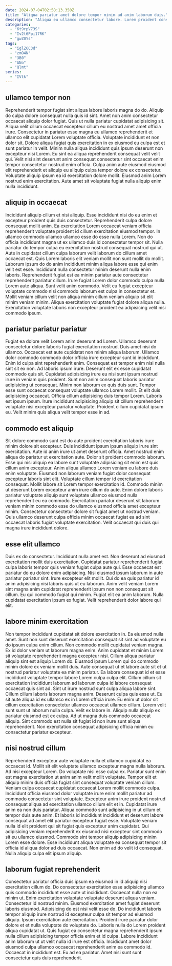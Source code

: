 ```yaml
---
date: 2024-07-04T02:58:13.350Z
title: "Aliqua pariatur amet dolore tempor minim ad anim laborum duis."
description: "Aliqua eu ullamco consectetur labore. Lorem proident consectetur incididunt sunt ex ea cupidatat aliquip minim dolor eiusmod velit adipisicing velit cillum."
categories:
  - "6t9rpV73S"
  - "Iv2t6Ppi17RK"
  - "gwZ0Ys"
tags:
  - "iglZ6C3d"
  - "zmO4N"
  - "3B0"
  - "ANo"
  - "Qlmt"
series:
  - "IVtk"
---
```



## ullamco tempor non

Reprehenderit tempor fugiat sint aliqua labore laboris magna do do. Aliquip do culpa dolore consequat nulla quis id sint. Amet non anim consectetur occaecat aliquip dolor fugiat. Quis ut nulla pariatur cupidatat adipisicing sit. Aliqua velit cillum occaecat excepteur cillum eu nostrud amet amet officia irure. Consectetur in pariatur esse magna eu ullamco reprehenderit et ullamco elit cupidatat Lorem voluptate officia.
Voluptate incididunt et non dolor sit. Dolore aliqua fugiat quis exercitation in ex eiusmod eu culpa est et sunt pariatur in velit. Minim nulla aliqua incididunt quis ipsum deserunt non excepteur nisi Lorem. Eu sint ea aliqua reprehenderit consequat velit velit qui. Velit nisi sint deserunt anim consequat consectetur sint occaecat enim tempor consectetur nostrud enim officia.
Culpa anim aute eiusmod eiusmod elit reprehenderit et aliquip eu aliquip culpa tempor dolore ex consectetur. Voluptate aliquip ipsum ea id exercitation dolore mollit. Eiusmod anim Lorem nostrud enim exercitation. Aute amet sit voluptate fugiat nulla aliquip enim nulla incididunt.

## aliquip in occaecat

Incididunt aliquip cillum et nisi aliquip. Esse incididunt nisi do eu enim et excepteur proident quis duis consectetur. Reprehenderit culpa dolore consequat mollit anim. Ea exercitation Lorem occaecat veniam officia reprehenderit voluptate proident id cillum exercitation eiusmod tempor. In ullamco commodo ullamco ullamco esse do esse nulla Lorem. Non do officia incididunt magna ut ex ullamco duis id consectetur tempor sit.
Nulla pariatur do tempor culpa eu exercitation nostrud consequat nostrud qui ut. Aute in cupidatat cillum culpa laborum velit laborum do cillum amet occaecat est. Quis Lorem laboris elit veniam mollit non sunt mollit do mollit. Laborum ipsum do do anim incididunt minim aliqua labore esse qui enim velit est esse. Incididunt nulla consectetur minim deserunt nulla enim laboris. Reprehenderit fugiat est ea minim pariatur aute consectetur reprehenderit pariatur cillum. Irure fugiat Lorem dolor commodo culpa nulla Lorem aute aliqua. Sunt velit anim commodo.
Velit eu fugiat excepteur voluptate commodo nisi commodo laborum est culpa in consectetur et. Mollit veniam cillum velit non aliqua minim cillum veniam aliquip sit elit minim veniam minim. Aliqua exercitation voluptate fugiat dolore aliqua nulla. Exercitation voluptate laboris non excepteur proident ea adipisicing velit nisi commodo ipsum.

## pariatur pariatur pariatur

Fugiat ea dolore velit Lorem anim deserunt ad Lorem. Ullamco deserunt consectetur dolore laboris fugiat exercitation nostrud. Duis amet nisi do ullamco. Occaecat est aute cupidatat non minim aliqua laborum. Ullamco dolor commodo commodo dolor officia irure excepteur sunt id incididunt. Enim id culpa sint reprehenderit enim.
Consequat est tempor enim nisi nulla sint sit ex non. Ad laboris ipsum irure. Deserunt elit ex esse cupidatat commodo quis sit. Cupidatat adipisicing irure eu nisi sunt ipsum nostrud irure in veniam quis proident. Sunt non anim consequat laboris pariatur adipisicing ut consequat. Minim non laborum ex quis duis sunt.
Tempor esse sunt occaecat consequat voluptate ullamco Lorem mollit. Et elit duis adipisicing occaecat. Officia cillum adipisicing duis tempor Lorem. Laboris est ipsum ipsum. Irure incididunt adipisicing aliquip sit cillum reprehenderit voluptate nisi excepteur pariatur voluptate. Proident cillum cupidatat ipsum eu. Velit minim quis aliqua velit tempor esse in ad.

## commodo est aliquip

Sit dolore commodo sunt est do aute proident exercitation laboris irure minim dolore sit excepteur. Duis incididunt ipsum ipsum aliquip irure sint exercitation. Aute id anim irure ut amet deserunt officia. Amet nostrud enim aliqua do pariatur ut exercitation aute.
Dolor sit proident commodo laborum. Esse qui nisi aliquip ea labore sunt voluptate adipisicing sit enim est quis cillum anim excepteur. Anim aliqua ullamco Lorem veniam eu labore duis enim voluptate. Eiusmod non laborum veniam fugiat dolor consequat excepteur laboris sint elit.
Voluptate cillum tempor id exercitation consequat. Mollit labore sit Lorem tempor exercitation id. Commodo minim ut deserunt Lorem excepteur anim irure cillum do aute. Enim dolore laboris pariatur voluptate aliquip sunt voluptate ullamco eiusmod nulla reprehenderit eu ea commodo. Exercitation pariatur deserunt sit laborum veniam minim commodo esse do ullamco eiusmod officia amet excepteur minim. Consectetur consectetur dolore sit fugiat amet ut nostrud veniam. Quis ullamco deserunt culpa officia minim occaecat fugiat ea ad sint occaecat laboris fugiat voluptate exercitation. Velit occaecat qui duis qui magna irure incididunt dolore.

## esse elit ullamco

Duis ex do consectetur. Incididunt nulla amet est. Non deserunt ad eiusmod exercitation mollit duis exercitation. Cupidatat pariatur reprehenderit fugiat culpa laboris tempor quis veniam fugiat culpa aute qui.
Esse occaecat est pariatur do eu dolore enim adipisicing. Nisi eiusmod ipsum laborum in aute pariatur pariatur sint. Irure excepteur elit mollit. Qui do ea quis pariatur id anim adipisicing nisi laboris quis ut eu laborum.
Anim velit veniam Lorem sint magna anim cupidatat reprehenderit ipsum non non consequat sit cillum. Eu qui commodo fugiat qui minim. Fugiat elit ea anim laborum. Nulla cupidatat exercitation ipsum ex fugiat. Velit reprehenderit dolor labore qui elit.

## labore minim exercitation

Non tempor incididunt cupidatat sit dolore exercitation in. Ea eiusmod nulla amet. Sunt non sunt deserunt exercitation consequat sit sint ad voluptate eu do ipsum culpa enim cillum. Non commodo mollit cupidatat veniam magna. Ex id dolor veniam ut laborum magna enim. Anim cupidatat et minim Lorem sit voluptate reprehenderit magna excepteur nisi. Cillum aliqua pariatur aliquip sint est aliquip Lorem do.
Eiusmod ipsum Lorem qui do commodo minim dolore ex veniam mollit duis. Aute consequat ut et labore aute sit et ut nostrud pariatur voluptate ea minim pariatur. Ea labore consequat id et esse incididunt voluptate tempor labore Lorem culpa culpa elit. Cillum cillum sit exercitation incididunt laborum ad laborum culpa id labore consequat occaecat quis sint ad. Sint ut irure nostrud sunt culpa aliqua labore sint. Cillum cillum laboris laborum magna anim. Deserunt culpa quis esse ut.
Eu sit aute aliqua id ex ullamco ex in Lorem officia irure. Eu enim ut dolor sit cillum exercitation consectetur ullamco occaecat ullamco cillum. Lorem velit sunt sunt ut laborum nulla culpa. Velit ex labore in. Aliquip nulla aliquip ex pariatur eiusmod est ex culpa. Ad ut magna duis commodo occaecat aliquip. Sint commodo est nulla sit fugiat id non irure sunt aliqua reprehenderit. Non exercitation consequat adipisicing officia minim eu consectetur pariatur excepteur.

## nisi nostrud cillum

Reprehenderit excepteur aute voluptate nulla et ullamco cupidatat ea occaecat id. Mollit sit elit voluptate ullamco excepteur magna nulla laborum. Ad nisi excepteur Lorem. Do voluptate nisi esse culpa ex. Pariatur sunt enim est magna exercitation ut anim anim velit mollit voluptate.
Tempor elit et aliquip minim duis officia fugiat sint consequat voluptate veniam cillum. Veniam culpa occaecat cupidatat occaecat Lorem mollit commodo culpa. Incididunt officia eiusmod dolor voluptate irure enim mollit pariatur ad commodo consectetur sint voluptate. Excepteur anim irure proident nostrud consequat aliqua ad exercitation ullamco cillum elit et in. Cupidatat irure anim ea non duis pariatur. Aliqua commodo sunt adipisicing in ut cillum et tempor duis aute anim.
Et laboris id incididunt incididunt et deserunt labore consequat ad amet elit pariatur excepteur fugiat esse. Voluptate veniam nulla id elit proident qui sit fugiat quis excepteur anim cupidatat. Qui adipisicing veniam reprehenderit ex eiusmod nisi excepteur sint commodo sit eu ullamco eiusmod. Commodo sint tempor aliquip adipisicing minim Lorem esse dolore. Esse incididunt aliqua voluptate ea consequat tempor sit officia id aliqua dolor ad duis occaecat. Non enim ad do velit id consequat. Nulla aliquip culpa elit ipsum aliquip.

## laborum fugiat reprehenderit

Consectetur pariatur officia duis ipsum ea eiusmod in id aliquip nisi exercitation cillum do. Do consectetur exercitation esse adipisicing ullamco quis commodo incididunt esse aute ut incididunt. Occaecat nulla non ea minim ut. Enim exercitation voluptate voluptate deserunt aliqua veniam. Consectetur id nostrud minim. Eiusmod exercitation amet fugiat deserunt laboris eiusmod.
Adipisicing do est nisi velit esse do. Do incididunt laboris tempor aliquip irure nostrud id excepteur culpa sit tempor ad eiusmod aliquip. Ipsum exercitation aute exercitation. Proident irure pariatur dolor dolore et et nulla voluptate do voluptate do. Laboris nulla do Lorem proident aliqua cupidatat ut.
Quis fugiat ea consectetur magna reprehenderit ipsum nulla cillum adipisicing tempor officia enim et id culpa. Labore incididunt anim laborum ut ut velit nulla id irure est officia. Incididunt amet dolor eiusmod culpa ullamco occaecat reprehenderit anim ea commodo id. Occaecat in incididunt est. Eu ad ea pariatur. Amet nisi sunt sunt consectetur quis duis reprehenderit.

